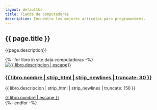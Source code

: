```yaml
---
layout: defaultbs
title: Tienda de computadoras
description: Encuentra los mejores artículos para programadores. 
---
```


<div class="breadcrumbs">
    <div class="container">
        <h2>{{ page.title }}</h2>
        <p>{{page.description}} </p>
    </div>
</div>

<section id="courses" class="courses">
    <div class="container">
        <div class="row">
            {%- for libro in site.data.computadoras -%}
            <div class="col-lg-4 col-md-6 d-flex align-items-stretch">
                <div class="course-item">
                     <a href="{{ libro.link }}" target="_blank"> <img src="{{ libro.imagen | escape}}" loading="lazy" class="img-fluid" alt="{{ libro.descripcion | escape}}"></a>
                    <div class="course-content">
                        <h3><a title="{{ libro.nombre | escape}}" target="_blank" href="{{ libro.link | relative_url }}">{{ libro.nombre | strip_html | strip_newlines | truncate: 30 }}</a>
                        </h3>
                        <p>{{ libro.descripcion | strip_html | strip_newlines | truncate: 150 }}</p>
                        <div class="trainer d-flex justify-content-between align-items-center">
                            <div class="trainer-profile d-flex align-items-center">  
                                <a href="{{ libro.link }}" target="_blank">{{ libro.nombre | escape }}</a>
                            </div>
                        </div>
                    </div>
                </div>
            </div>
            {%- endfor -%}
        </div>
    </div>
</section>
